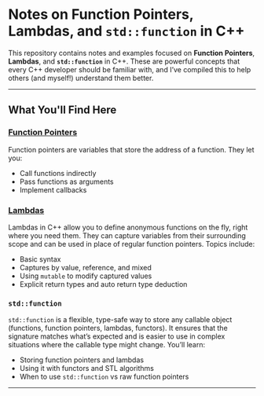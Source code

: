 #  Notes on Function Pointers, Lambdas, and `std::function` in C++


This repository contains notes and examples focused on **Function Pointers**, **Lambdas**, and **`std::function`** in C++. These are powerful concepts that every C++ developer should be familiar with, and I’ve compiled this to help others (and myself!) understand them better.

---

## What You'll Find Here

### [Function Pointers](https://github.com/fatzzi/notes/blob/main/Function_Pointers.md)
Function pointers are variables that store the address of a function. They let you:
- Call functions indirectly
- Pass functions as arguments
- Implement callbacks


### [Lambdas](https://github.com/fatzzi/notes/blob/main/Lambda_Expressions.md)
Lambdas in C++ allow you to define anonymous functions on the fly, right where you need them. They can capture variables from their surrounding scope and can be used in place of regular function pointers. Topics include:
- Basic syntax
- Captures by value, reference, and mixed
- Using `mutable` to modify captured values
- Explicit return types and auto return type deduction

### `std::function`
`std::function` is a flexible, type-safe way to store any callable object (functions, function pointers, lambdas, functors). It ensures that the signature matches what’s expected and is easier to use in complex situations where the callable type might change. You’ll learn:
- Storing function pointers and lambdas
- Using it with functors and STL algorithms
- When to use `std::function` vs raw function pointers

---
